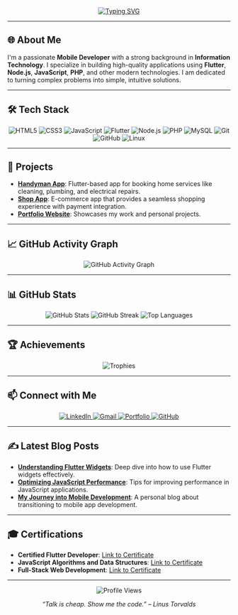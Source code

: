 <div align="center">
  <a href="https://git.io/typing-svg">
    <img src="https://readme-typing-svg.demolab.com?font=Fira+Code&weight=700&size=45&duration=3000&pause=1000&color=0A66C2&center=true&vCenter=true&multiline=true&width=1000&height=80&lines=Hi%2C+I'm+Naveeth+👋" alt="Typing SVG" />
  </a>
</div>

---

## 🌐 About Me
I'm a passionate **Mobile Developer**  with a strong background in **Information Technology**. I specialize in building high-quality applications using **Flutter**, **Node.js**,  **JavaScript**, **PHP**, and other modern technologies. I am dedicated to turning complex problems into simple, intuitive solutions.

---

## 🛠️ Tech Stack

<div align="center">
  <img src="https://img.shields.io/badge/-HTML5-E34F26?style=for-the-badge&logo=html5&logoColor=white" alt="HTML5">
  <img src="https://img.shields.io/badge/-CSS3-1572B6?style=for-the-badge&logo=css3" alt="CSS3">
  <img src="https://img.shields.io/badge/-JavaScript-F7DF1E?style=for-the-badge&logo=javascript&logoColor=black" alt="JavaScript">
  <img src="https://img.shields.io/badge/-Flutter-02569B?style=for-the-badge&logo=flutter" alt="Flutter">
  <img src="https://img.shields.io/badge/-Node.js-339933?style=for-the-badge&logo=node.js&logoColor=white" alt="Node.js">
  <img src="https://img.shields.io/badge/-PHP-777BB4?style=for-the-badge&logo=php&logoColor=white" alt="PHP">
  <img src="https://img.shields.io/badge/-MySQL-4479A1?style=for-the-badge&logo=mysql&logoColor=white" alt="MySQL">
  <img src="https://img.shields.io/badge/-Git-F05032?style=for-the-badge&logo=git&logoColor=white" alt="Git">
  <img src="https://img.shields.io/badge/-GitHub-181717?style=for-the-badge&logo=github&logoColor=white" alt="GitHub">
  <img src="https://img.shields.io/badge/-Linux-FCC624?style=for-the-badge&logo=linux&logoColor=black" alt="Linux">
</div>

---

## 🚀 Projects

- **[Handyman App](https://github.com/your-repo-link)**: Flutter-based app for booking home services like cleaning, plumbing, and electrical repairs.
- **[Shop App](https://github.com/your-repo-link)**: E-commerce app that provides a seamless shopping experience with payment integration.
- **[Portfolio Website](https://your-portfolio-link.com)**: Showcases my work and personal projects.

---

## 📈 GitHub Activity Graph

<p align="center">
  <img src="https://activity-graph.herokuapp.com/graph?username=Naveeth&bg_color=0D1117&color=5BCDEC&line=5BCDEC&point=FFFFFF&hide_border=true" alt="GitHub Activity Graph">
</p>

---

## 📊 GitHub Stats

<p align="center">
  <img src="https://github-readme-stats.vercel.app/api?username=Naveeth&show_icons=true&hide_border=true&theme=radical" alt="GitHub Stats">
  <img src="https://github-readme-streak-stats.herokuapp.com/?user=Naveeth&theme=radical&hide_border=true" alt="GitHub Streak">
  <img src="https://github-readme-stats.vercel.app/api/top-langs/?username=Naveeth&layout=compact&hide_border=true&theme=radical" alt="Top Languages">
</p>

---

## 🏆 Achievements

<p align="center">
  <img src="https://github-profile-trophy.vercel.app/?username=Naveeth&theme=dracula&no-frame=true&row=1&column=7" alt="Trophies">
</p>

---

## 📫 Connect with Me

<p align="center">
  <a href="https://linkedin.com/in/your-profile">
    <img src="https://img.shields.io/badge/-LinkedIn-0A66C2?style=for-the-badge&logo=linkedin&logoColor=white" alt="LinkedIn">
  </a>
  <a href="mailto:your-email@example.com">
    <img src="https://img.shields.io/badge/-Gmail-D14836?style=for-the-badge&logo=gmail&logoColor=white" alt="Gmail">
  </a>
  <a href="https://your-portfolio-link.com">
    <img src="https://img.shields.io/badge/-Portfolio-24292F?style=for-the-badge&logo=github&logoColor=white" alt="Portfolio">
  </a>
  <a href="https://github.com/Naveeth">
    <img src="https://img.shields.io/badge/-GitHub-181717?style=for-the-badge&logo=github&logoColor=white" alt="GitHub">
  </a>
</p>

---

## ✍️ Latest Blog Posts

- **[Understanding Flutter Widgets](https://your-blog-link.com)**: Deep dive into how to use Flutter widgets effectively.
- **[Optimizing JavaScript Performance](https://your-blog-link.com)**: Tips for improving performance in JavaScript applications.
- **[My Journey into Mobile Development](https://your-blog-link.com)**: A personal blog about transitioning to mobile app development.

---

## 🎓 Certifications

- **Certified Flutter Developer**: [Link to Certificate](https://cert-link.com)
- **JavaScript Algorithms and Data Structures**: [Link to Certificate](https://cert-link.com)
- **Full-Stack Web Development**: [Link to Certificate](https://cert-link.com)

---

<p align="center">
  <img src="https://komarev.com/ghpvc/?username=Naveeth&color=blue" alt="Profile Views">
</p>

<p align="center">
  <em>“Talk is cheap. Show me the code.” – Linus Torvalds</em>
</p>
